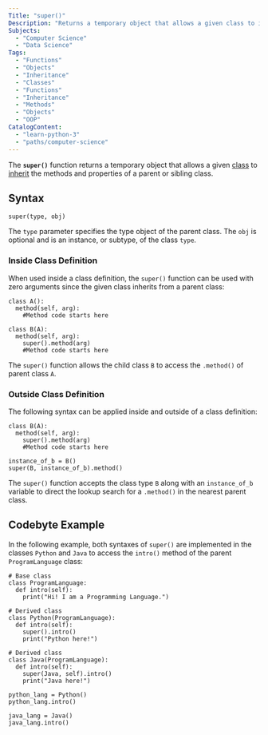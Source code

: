```yaml
---
Title: "super()"
Description: "Returns a temporary object that allows a given class to inherit the methods and properties of a parent or sibling class."
Subjects:
  - "Computer Science"
  - "Data Science"
Tags:
  - "Functions"
  - "Objects"
  - "Inheritance"
  - "Classes"
  - "Functions"
  - "Inheritance"
  - "Methods"
  - "Objects"
  - "OOP"
CatalogContent:
  - "learn-python-3"
  - "paths/computer-science"
---
```


The **`super()`** function returns a temporary object that allows a given [class](https://www.codecademy.com/resources/docs/python/classes) to [inherit](https://www.codecademy.com/resources/docs/python/inheritance) the methods and properties of a parent or sibling class.

## Syntax

```pseudo
super(type, obj)
```

The `type` parameter specifies the type object of the parent class. The `obj` is optional and is an instance, or subtype, of the class `type`.

### Inside Class Definition

When used inside a class definition, the `super()` function can be used with zero arguments since the given class inherits from a parent class:

```pseudo
class A():
  method(self, arg):
    #Method code starts here

class B(A):
  method(self, arg):
    super().method(arg)
    #Method code starts here
```

The `super()` function allows the child class `B` to access the `.method()` of parent class `A`.

### Outside Class Definition

The following syntax can be applied inside and outside of a class definition:

```pseudo
class B(A):
  method(self, arg):
    super().method(arg)
    #Method code starts here

instance_of_b = B()
super(B, instance_of_b).method()
```

The `super()` function accepts the class type `B` along with an `instance_of_b` variable to direct the lookup search for a `.method()` in the nearest parent class.

## Codebyte Example

In the following example, both syntaxes of `super()` are implemented in the classes `Python` and `Java` to access the `intro()` method of the parent `ProgramLanguage` class:

```codebyte/python
# Base class
class ProgramLanguage:
  def intro(self):
    print("Hi! I am a Programming Language.")

# Derived class
class Python(ProgramLanguage):
  def intro(self):
    super().intro()
    print("Python here!")

# Derived class
class Java(ProgramLanguage):
  def intro(self):
    super(Java, self).intro()
    print("Java here!")

python_lang = Python()
python_lang.intro()

java_lang = Java()
java_lang.intro()
```
